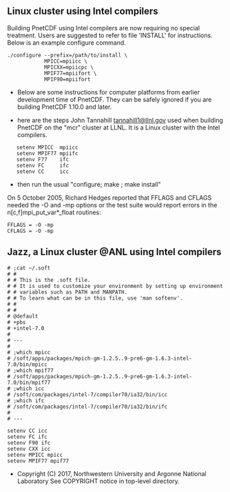 ## Linux cluster using Intel compilers

Building PnetCDF using Intel compilers are now requiring no special treatment.
Users are suggested to refer to file 'INSTALL' for instructions. Below is an
example configure command.
```console
./configure --prefix=/path/to/install \
            MPICC=mpiicc \
            MPICXX=mpiicpc \
            MPIF77=mpiifort \
            MPIF90=mpiifort
```

* Below are some instructions for computer platforms from earlier development
  time of PnetCDF. They can be safely ignored if you are building PnetCDF
  1.10.0 and later.

* here are the steps John Tannahill <tannahill1@llnl.gov> used when building
  PnetCDF on the "mcr" cluster at LLNL.  It is a Linux cluster with the Intel
  compilers.
```console
   setenv MPICC  mpiicc
   setenv MPIF77 mpiifc
   setenv F77    ifc
   setenv FC     ifc
   setenv CC     icc
```
* then run the usual "configure; make ; make install"

On 5 October 2005, Richard Hedges reported that FFLAGS and CFLAGS needed the -O
and -mp options or the test suite would report errors in the
n[c,f]mpi_put_var*_float routines:
```console
FFLAGS = -O -mp
CFLAGS = -O -mp
```

## Jazz, a Linux cluster @ANL using Intel compilers

```console
# ;cat ~/.soft
# #
# # This is the .soft file.
# # It is used to customize your environment by setting up environment
# # variables such as PATH and MANPATH.
# # To learn what can be in this file, use 'man softenv'.
# #
# #
# @default
# +pbs
# +intel-7.0
#
# ---
#
# ;which mpicc
# /soft/apps/packages/mpich-gm-1.2.5..9-pre6-gm-1.6.3-intel-7.0/bin/mpicc
# ;which mpif77
# /soft/apps/packages/mpich-gm-1.2.5..9-pre6-gm-1.6.3-intel-7.0/bin/mpif77
# ;which icc
# /soft/com/packages/intel-7/compiler70/ia32/bin/icc
# ;which ifc
# /soft/com/packages/intel-7/compiler70/ia32/bin/ifc
#
# ---

setenv CC icc
setenv FC ifc
setenv F90 ifc
setenv CXX icc
setenv MPICC mpicc
setenv MPIF77 mpif77
```

* Copyright (C) 2017, Northwestern University and Argonne National Laboratory
  See COPYRIGHT notice in top-level directory.

